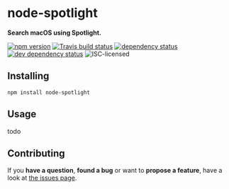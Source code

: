 # node-spotlight

**Search macOS using Spotlight.**

[![npm version](https://img.shields.io/npm/v/node-spotlight.svg)](https://www.npmjs.com/package/node-spotlight)
[![Travis build status](https://img.shields.io/travis/derhuerst/node-spotlight.svg)](https://travis-ci.org/derhuerst/node-spotlight)
[![dependency status](https://img.shields.io/david/derhuerst/node-spotlight.svg)](https://david-dm.org/derhuerst/node-spotlight)
[![dev dependency status](https://img.shields.io/david/dev/derhuerst/node-spotlight.svg)](https://david-dm.org/derhuerst/node-spotlight#info=devDependencies)
![ISC-licensed](https://img.shields.io/github/license/derhuerst/node-spotlight.svg)


## Installing

```shell
npm install node-spotlight
```


## Usage

todo


## Contributing

If you **have a question**, **found a bug** or want to **propose a feature**, have a look at [the issues page](https://github.com/derhuerst/node-spotlight/issues).
